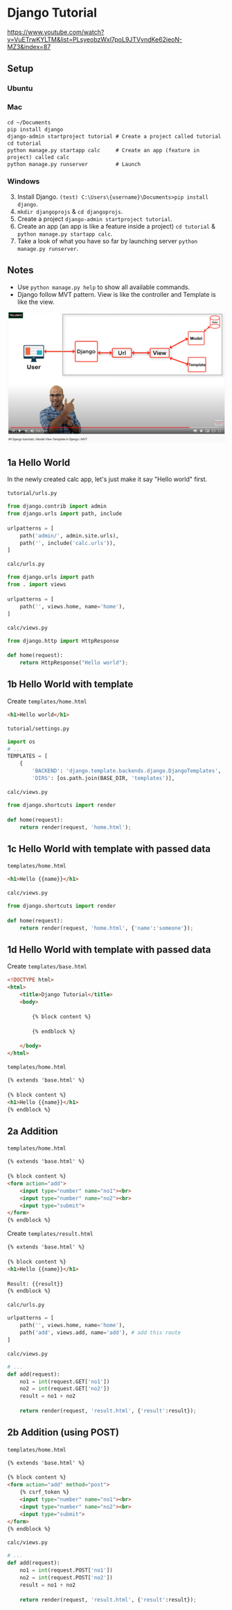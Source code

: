 # Django Tutorial

https://www.youtube.com/watch?v=VuETrwKYLTM&list=PLsyeobzWxl7poL9JTVyndKe62ieoN-MZ3&index=87

## Setup

### Ubuntu

### Mac

```
cd ~/Documents
pip install django
django-admin startproject tutorial # Create a project called tutorial
cd tutorial
python manage.py startapp calc     # Create an app (feature in project) called calc
python manage.py runserver         # Launch 
```

### Windows

3. Install Django. `(test) C:\Users\{username}\Documents>pip install django`.
4. `mkdir djangoprojs` & `cd djangoprojs`.
5. Create a project `django-admin startproject tutorial`.
6. Create an app (an app is like a feature inside a project) `cd tutorial` & `python manage.py startapp calc`.
7. Take a look of what you have so far by launching server `python manage.py runserver`.

## Notes

- Use `python manage.py help` to show all available commands.
- Django follow MVT pattern. View is like the controller and Template is like the view.

![](/Illustrations/django/mvt.PNG)

## 1a Hello World

In the newly created calc app, let's just make it say "Hello world" first.

`tutorial/urls.py`
```py
from django.contrib import admin
from django.urls import path, include

urlpatterns = [
    path('admin/', admin.site.urls),
    path('', include('calc.urls')),
]
```

`calc/urls.py`
```py
from django.urls import path
from . import views

urlpatterns = [
    path('', views.home, name='home'),
]
```

`calc/views.py`
```py
from django.http import HttpResponse

def home(request):
	return HttpResponse("Hello world");	
```

## 1b Hello World with template

Create `templates/home.html`
```html
<h1>Hello world</h1>
```

`tutorial/settings.py`
```py
import os
# ...
TEMPLATES = [
    {
        'BACKEND': 'django.template.backends.django.DjangoTemplates',
        'DIRS': [os.path.join(BASE_DIR, 'templates')],
```

`calc/views.py`
```py
from django.shortcuts import render

def home(request):
	return render(request, 'home.html');	
```

## 1c Hello World with template with passed data

`templates/home.html`
```html
<h1>Hello {{name}}</h1>
```

`calc/views.py`
```py
from django.shortcuts import render

def home(request):
	return render(request, 'home.html', {'name':'someone'});	
```

## 1d Hello World with template with passed data

Create `templates/base.html`
```html
<!DOCTYPE html>
<html>
	<title>Django Tutorial</title>
	<body>

		{% block content %}
		
		{% endblock %}

	</body>
</html>
```

`templates/home.html`
```html
{% extends 'base.html' %}

{% block content %}
<h1>Hello {{name}}</h1>
{% endblock %}
```

## 2a Addition

`templates/home.html`
```html
{% extends 'base.html' %}

{% block content %}
<form action="add">
	<input type="number" name="no1"><br>
	<input type="number" name="no2"><br>
	<input type="submit">
</form> 
{% endblock %}
```

Create `templates/result.html`
```html
{% extends 'base.html' %}

{% block content %}
<h1>Hello {{name}}</h1>

Result: {{result}}
{% endblock %}
```

`calc/urls.py`
```py
urlpatterns = [
    path('', views.home, name='home'),
    path('add', views.add, name='add'), # add this route
]
```

`calc/views.py`
```py
# ...
def add(request):
	no1 = int(request.GET['no1'])
	no2 = int(request.GET['no2'])
	result = no1 + no2

	return render(request, 'result.html', {'result':result});	
```

## 2b Addition (using POST)

`templates/home.html`
```html
{% extends 'base.html' %}

{% block content %}
<form action="add" method="post">
	{% csrf_token %}
	<input type="number" name="no1"><br>
	<input type="number" name="no2"><br>
	<input type="submit">
</form> 
{% endblock %}
```

`calc/views.py`
```py
# ...
def add(request):
	no1 = int(request.POST['no1'])
	no2 = int(request.POST['no2'])
	result = no1 + no2

	return render(request, 'result.html', {'result':result});	
```
